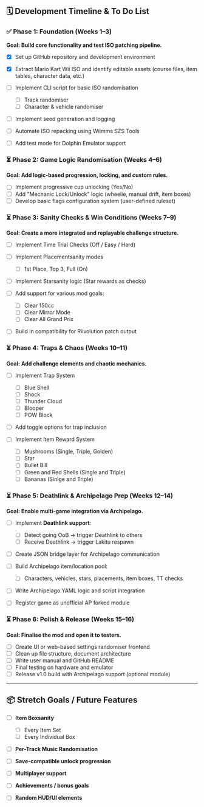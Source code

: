## 🗓️ Development Timeline & To Do List

### ✅ Phase 1: Foundation (Weeks 1–3)

**Goal: Build core functionality and test ISO patching pipeline.**

* [x] Set up GitHub repository and development environment
* [x] Extract Mario Kart Wii ISO and identify editable assets (course files, item tables, character data, etc.)
* [ ] Implement CLI script for basic ISO randomisation

  * [ ] Track randomiser
  * [ ] Character & vehicle randomiser
* [ ] Implement seed generation and logging
* [ ] Automate ISO repacking using Wiimms SZS Tools
* [ ] Add test mode for Dolphin Emulator support

### ⏳ Phase 2: Game Logic Randomisation (Weeks 4–6)

**Goal: Add logic-based progression, locking, and custom rules.**

* [ ] Implement progressive cup unlocking (Yes/No)
* [ ] Add "Mechanic Lock/Unlock" logic (wheelie, manual drift, item boxes)
* [ ] Develop basic flags configuration system (user-defined ruleset)

### ⏳ Phase 3: Sanity Checks & Win Conditions (Weeks 7–9)

**Goal: Create a more integrated and replayable challenge structure.**

* [ ] Implement Time Trial Checks (Off / Easy / Hard)
* [ ] Implement Placementsanity modes

  * [ ] 1st Place, Top 3, Full (On)
* [ ] Implement Starsanity logic (Star rewards as checks)
* [ ] Add support for various mod goals:

  * [ ] Clear 150cc
  * [ ] Clear Mirror Mode
  * [ ] Clear All Grand Prix
* [ ] Build in compatibility for Riivolution patch output

### ⏳ Phase 4: Traps & Chaos (Weeks 10–11)

**Goal: Add challenge elements and chaotic mechanics.**

* [ ] Implement Trap System

  * [ ] Blue Shell
  * [ ] Shock
  * [ ] Thunder Cloud
  * [ ] Blooper
  * [ ] POW Block
* [ ] Add toggle options for trap inclusion
* [ ] Implement Item Reward System

  * [ ] Mushrooms (Single, Triple, Golden)
  * [ ] Star
  * [ ] Bullet Bill
  * [ ] Green and Red Shells (Single and Triple)
  * [ ] Bananas (Sinlge and Triple)

### ⏳ Phase 5: Deathlink & Archipelago Prep (Weeks 12–14)

**Goal: Enable multi-game integration via Archipelago.**

* [ ] Implement **Deathlink support**:

  * [ ] Detect going OoB → trigger Deathlink to others
  * [ ] Receive Deathlink → trigger Lakitu respawn
* [ ] Create JSON bridge layer for Archipelago communication
* [ ] Build Archipelago item/location pool:

  * [ ] Characters, vehicles, stars, placements, item boxes, TT checks
* [ ] Write Archipelago YAML logic and script integration
* [ ] Register game as unofficial AP forked module

### ⏳ Phase 6: Polish & Release (Weeks 15–16)

**Goal: Finalise the mod and open it to testers.**

* [ ] Create UI or web-based settings randomiser frontend
* [ ] Clean up file structure, document architecture
* [ ] Write user manual and GitHub README
* [ ] Final testing on hardware and emulator
* [ ] Release v1.0 build with Archipelago support (optional module)

---

## 📦 Stretch Goals / Future Features

* [ ] **Item Boxsanity**

  * [ ] Every Item Set
  * [ ] Every Individual Box
* [ ] **Per-Track Music Randomisation**
* [ ] **Save-compatible unlock progression**
* [ ] **Multiplayer support**
* [ ] **Achievements / bonus goals**
* [ ] **Random HUD/UI elements**
